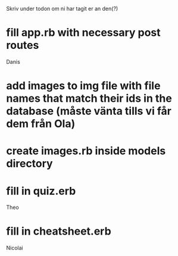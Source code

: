 Skriv under todon om ni har tagit er an den(?)

# fill app.rb with necessary post routes
Danis

# add images to img file with file names that match their ids in the database (måste vänta tills vi får dem från Ola)

# create images.rb inside models directory 

# fill in quiz.erb
Theo

# fill in cheatsheet.erb
Nicolai
